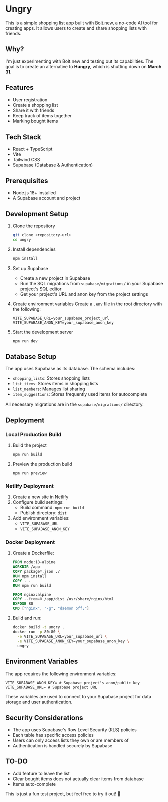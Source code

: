 # Ungry

This is a simple shopping list app built with [Bolt.new](https://bolt.new), a no-code AI tool for creating apps. It allows users to create and share shopping lists with friends.

## Why?
I'm just experimenting with Bolt.new and testing out its capabilities. The goal is to create an alternative to **Hungry**, which is shutting down on **March 31**.

## Features
- User registration
- Create a shopping list
- Share it with friends
- Keep track of items together
- Marking bought items

## Tech Stack
- React + TypeScript
- Vite
- Tailwind CSS
- Supabase (Database & Authentication)

## Prerequisites
- Node.js 18+ installed
- A Supabase account and project

## Development Setup

1. Clone the repository
   ```bash
   git clone <repository-url>
   cd ungry
   ```

2. Install dependencies
   ```bash
   npm install
   ```

3. Set up Supabase
   - Create a new project in Supabase
   - Run the SQL migrations from `supabase/migrations/` in your Supabase project's SQL editor
   - Get your project's URL and anon key from the project settings

4. Create environment variables
   Create a `.env` file in the root directory with the following:
   ```
   VITE_SUPABASE_URL=your_supabase_project_url
   VITE_SUPABASE_ANON_KEY=your_supabase_anon_key
   ```

5. Start the development server
   ```bash
   npm run dev
   ```

## Database Setup
The app uses Supabase as its database. The schema includes:
- `shopping_lists`: Stores shopping lists
- `list_items`: Stores items in shopping lists
- `list_members`: Manages list sharing
- `item_suggestions`: Stores frequently used items for autocomplete

All necessary migrations are in the `supabase/migrations/` directory.

## Deployment

### Local Production Build
1. Build the project
   ```bash
   npm run build
   ```
2. Preview the production build
   ```bash
   npm run preview
   ```

### Netlify Deployment
1. Create a new site in Netlify
2. Configure build settings:
   - Build command: `npm run build`
   - Publish directory: `dist`
3. Add environment variables:
   - `VITE_SUPABASE_URL`
   - `VITE_SUPABASE_ANON_KEY`

### Docker Deployment
1. Create a Dockerfile:
   ```dockerfile
   FROM node:18-alpine
   WORKDIR /app
   COPY package*.json ./
   RUN npm install
   COPY . .
   RUN npm run build
   
   FROM nginx:alpine
   COPY --from=0 /app/dist /usr/share/nginx/html
   EXPOSE 80
   CMD ["nginx", "-g", "daemon off;"]
   ```

2. Build and run:
   ```bash
   docker build -t ungry .
   docker run -p 80:80 \
     -e VITE_SUPABASE_URL=your_supabase_url \
     -e VITE_SUPABASE_ANON_KEY=your_supabase_anon_key \
     ungry
   ```

## Environment Variables
The app requires the following environment variables:
```
VITE_SUPABASE_ANON_KEY= # Supabase project's anon/public key
VITE_SUPABASE_URL= # Supabase project URL
```

These variables are used to connect to your Supabase project for data storage and user authentication.

## Security Considerations
- The app uses Supabase's Row Level Security (RLS) policies
- Each table has specific access policies
- Users can only access lists they own or are members of
- Authentication is handled securely by Supabase

## TO-DO
- Add feature to leave the list
- Clear bought items does not actually clear items from database
- Items auto-complete

This is just a fun test project, but feel free to try it out! 🚀